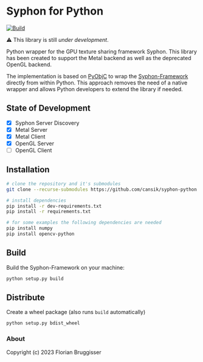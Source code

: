 # Syphon for Python

[![Build](https://github.com/cansik/syphon-python/actions/workflows/build.yml/badge.svg)](https://github.com/cansik/syphon-python/actions/workflows/build.yml)

⚠️ This library is still *under development*.

Python wrapper for the GPU texture sharing framework Syphon. This library has been created to support the Metal backend
as well as the deprecated OpenGL backend.

The implementation is based on [PyObjC](https://github.com/ronaldoussoren/pyobjc) to wrap
the [Syphon-Framework](https://github.com/Syphon/Syphon-Framework) directly from within Python. This approach removes
the need of a native wrapper and allows Python developers to extend the library if needed.

## State of Development

- [x] Syphon Server Discovery
- [x] Metal Server
- [x] Metal Client
- [x] OpenGL Server
- [ ] OpenGL Client

## Installation

```bash
# clone the repository and it's submodules
git clone --recurse-submodules https://github.com/cansik/syphon-python.git

# install dependencies
pip install -r dev-requirements.txt
pip install -r requirements.txt

# for some examples the following dependencies are needed
pip install numpy
pip install opencv-python
```

## Build

Build the Syphon-Framework on your machine:

```bash
python setup.py build
```

## Distribute

Create a wheel package (also runs `build` automatically)

```bash
python setup.py bdist_wheel
```

### About

Copyright (c) 2023 Florian Bruggisser